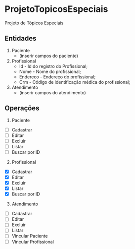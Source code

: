 # ProjetoTopicosEspeciais
Projeto de Tópicos Especiais

## Entidades

1. Paciente
   - (inserir campos do paciente)
2. Profissional
   - Id - Id do registro do Profissional;
   - Nome - Nome do profissional;
   - Endereco - Endereço do profissional;
   - Crm - Código de identificação médica do profissional;
3. Atendimento
   - (inserir campos do atendimento)

## Operações

1. Paciente
- [ ] Cadastrar
- [ ] Editar
- [ ] Excluir
- [ ] Listar
- [ ] Buscar por ID
2. Profissional
- [X] Cadastrar
- [X] Editar
- [X] Excluir
- [X] Listar
- [X] Buscar por ID
3. Atendimento
- [ ] Cadastrar
- [ ] Editar
- [ ] Excluir
- [ ] Listar
- [ ] Vincular Paciente
- [ ] Vincular Profissional
